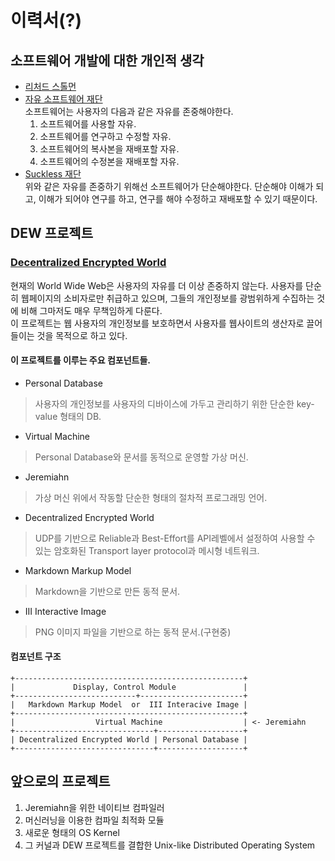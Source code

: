 # 이력서(?)

## 소프트웨어 개발에 대한 개인적 생각
- [리처드 스톨먼](https://stallman.org)  
- [자유 소프트웨어 재단](https://fsf.org)  
소프트웨어는 사용자의 다음과 같은 자유를 존중해야한다.  
    1. 소프트웨어를 사용할 자유.
    2. 소프트웨어를 연구하고 수정할 자유.
    3. 소프트웨어의 복사본을 재배포할 자유.
    4. 소프트웨어의 수정본을 재배포할 자유.  
- [Suckless 재단](https://suckless.org)  
위와 같은 자유를 존중하기 위해선 소프트웨어가 단순해야한다. 단순해야 이해가 되고, 이해가 되어야 연구를 하고, 연구를 해야 수정하고 재배포할 수 있기 때문이다.

## DEW 프로젝트
### [Decentralized Encrypted World](https://codeberg.org/jeremiahjoh/)
현재의 World Wide Web은 사용자의 자유를 더 이상 존중하지 않는다. 사용자를 단순히 웹페이지의 소비자로만 취급하고 있으며, 그들의 개인정보를 광범위하게 수집하는 것에 비해 그마저도 매우 무책임하게 다룬다.  
이 프로젝트는 웹 사용자의 개인정보를 보호하면서 사용자를 웹사이트의 생산자로 끌어들이는 것을 목적으로 하고 있다.  
#### 이 프로젝트를 이루는 주요 컴포넌트들.  
- Personal Database  
> 사용자의 개인정보를 사용자의 디바이스에 가두고 관리하기 위한 단순한 key-value 형태의 DB.  
- Virtual Machine  
> Personal Database와 문서를 동적으로 운영할 가상 머신.  
- Jeremiahn  
> 가상 머신 위에서 작동할 단순한 형태의 절차적 프로그래밍 언어.  
- Decentralized Encrypted World  
> UDP를 기반으로 Reliable과 Best-Effort를 API레벨에서 설정하여 사용할 수 있는 암호화된 Transport layer protocol과 메시형 네트워크.
- Markdown Markup Model  
> Markdown을 기반으로 만든 동적 문서.  
- III Interactive Image  
> PNG 이미지 파일을 기반으로 하는 동적 문서.(구현중)  
  
#### 컴포넌트 구조
```
+---------------------------------------------------+
|             Display, Control Module               |
+---------------------------+-----------------------+
|   Markdown Markup Model  or  III Interacive Image |
+---------------------------------------------------+
|                  Virtual Machine                  | <- Jeremiahn
+-------------------------------+-------------------+
| Decentralized Encrypted World | Personal Database |
+-------------------------------+-------------------+
```

## 앞으로의 프로젝트
1. Jeremiahn을 위한 네이티브 컴파일러
2. 머신러닝을 이용한 컴파일 최적화 모듈
3. 새로운 형태의 OS Kernel
4. 그 커널과 DEW 프로젝트를 결합한 Unix-like Distributed Operating System

